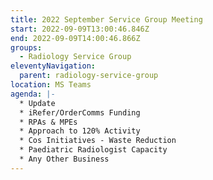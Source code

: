 ```yaml
---
title: 2022 September Service Group Meeting
start: 2022-09-09T13:00:46.846Z
end: 2022-09-09T14:00:46.866Z
groups:
  - Radiology Service Group
eleventyNavigation:
  parent: radiology-service-group
location: MS Teams
agenda: |-
  * U﻿pdate
  * i﻿Refer/OrderComms Funding
  * R﻿PAs & MPEs
  * A﻿pproach to 120% Activity
  * Cos Initiatives - Waste Reduction
  * P﻿aediatric Radiologist Capacity
  * A﻿ny Other Business
---
```

